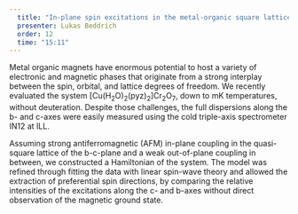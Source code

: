 ```yaml
---
  title: "In-plane spin excitations in the metal-organic square lattice [Cu(H<sub>2</sub>O)<sub>2</sub>(pyz)<sub>2</sub>]Cr<sub>2</sub>O<sub>7</sub>"
  presenter: Lukas Beddrich
  order: 12
  time: "15:11"
---
```

Metal organic magnets have enormous potential to host a variety of electronic and magnetic phases that originate from a strong interplay between the spin, orbital, and lattice degrees of freedom. We recently evaluated the system [Cu(H<sub>2</sub>O)<sub>2</sub>(pyz)<sub>2</sub>]Cr<sub>2</sub>O<sub>7</sub>, down to mK temperatures, without deuteration. Despite those challenges, the full dispersions along the b- and c-axes were easily measured using the cold triple-axis spectrometer IN12 at ILL.

Assuming strong antiferromagnetic (AFM) in-plane coupling in the quasi-square lattice of the b-c-plane and a weak out-of-plane coupling in between, we constructed a Hamiltonian of the system. The model was refined through fitting the data with linear spin-wave theory and allowed the extraction of preferential spin directions, by comparing the relative intensities of the excitations along the c- and b-axes without direct observation of the magnetic ground state.
